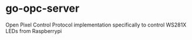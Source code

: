 # go-opc-server
Open Pixel Control Protocol implementation specifically to control WS281X LEDs from Raspberrypi
